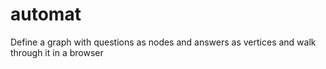 # automat
Define a graph with questions as nodes and answers as vertices and walk through it in a browser
